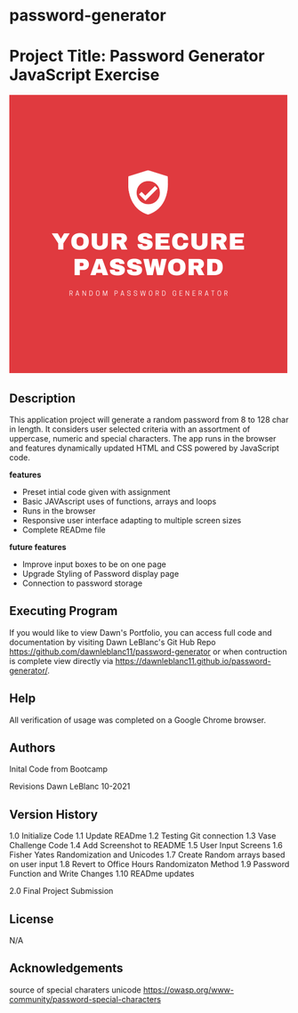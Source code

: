 # password-generator

# Project Title: Password Generator JavaScript Exercise
![password display](assets/largelogo.png)
## Description
This application project will generate a random password from 8 to 128 char in length.  It considers user selected criteria with an assortment of uppercase, numeric and special characters. The app runs in the browser and features dynamically updated HTML and CSS powered by JavaScript code. 

**features**
 * Preset intial code given with assignment
 * Basic JAVAscript uses of functions, arrays and loops
 * Runs in the browser
 * Responsive user interface adapting to multiple screen sizes
 * Complete READme file
 

**future features**
 * Improve input boxes to be on one page
 * Upgrade Styling of Password display page
 * Connection to password storage


## Executing Program
If you would like to view Dawn's Portfolio, you can access full code and documentation by visiting Dawn LeBlanc's Git Hub Repo https://github.com/dawnleblanc11/password-generator or when contruction is complete view directly via https://dawnleblanc11.github.io/password-generator/.

## Help
All verification of usage was completed on a Google Chrome browser.

## Authors
Inital Code from Bootcamp

Revisions Dawn LeBlanc 10-2021

## Version History
1.0 Initialize Code
1.1 Update READme
1.2 Testing Git connection
1.3 Vase Challenge Code
1.4 Add Screenshot to README
1.5 User Input Screens
1.6 Fisher Yates Randomization and Unicodes
1.7 Create Random arrays based on user input
1.8 Revert to Office Hours Randomizaton Method
1.9 Password Function and Write Changes
1.10 READme updates



2.0 Final Project Submission

## License
N/A

## Acknowledgements
source of special charaters unicode https://owasp.org/www-community/password-special-characters
